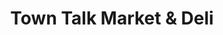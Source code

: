 ---
title: "Town Talk Market & Deli"
url: /clinton/town-talk-market-und-deli/
shop: Lebensmittel
---
